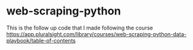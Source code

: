 # web-scraping-python
This is the follow up code that I made following the course https://app.pluralsight.com/library/courses/web-scraping-python-data-playbook/table-of-contents
